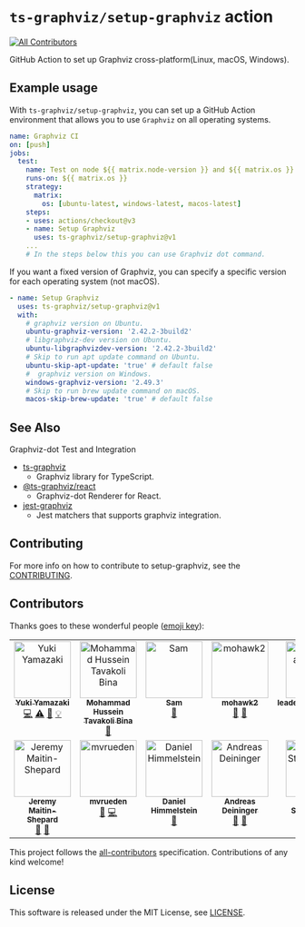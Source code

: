 # `ts-graphviz/setup-graphviz` action
<!-- ALL-CONTRIBUTORS-BADGE:START - Do not remove or modify this section -->
[![All Contributors](https://img.shields.io/badge/all_contributors-14-orange.svg?style=flat-square)](#contributors-)
<!-- ALL-CONTRIBUTORS-BADGE:END -->

GitHub Action to set up Graphviz cross-platform(Linux, macOS, Windows).

## Example usage

With `ts-graphviz/setup-graphviz`, you can set up a GitHub Action environment
that allows you to use `Graphviz` on all operating systems.

```yml
name: Graphviz CI
on: [push]
jobs:
  test:
    name: Test on node ${{ matrix.node-version }} and ${{ matrix.os }}
    runs-on: ${{ matrix.os }}
    strategy:
      matrix:
        os: [ubuntu-latest, windows-latest, macos-latest]
    steps:
    - uses: actions/checkout@v3
    - name: Setup Graphviz
      uses: ts-graphviz/setup-graphviz@v1
    ...
    # In the steps below this you can use Graphviz dot command.
```

If you want a fixed version of Graphviz,
you can specify a specific version for each operating system (not macOS).

```yaml
- name: Setup Graphviz
  uses: ts-graphviz/setup-graphviz@v1
  with:
    # graphviz version on Ubuntu.
    ubuntu-graphviz-version: '2.42.2-3build2'
    # libgraphviz-dev version on Ubuntu.
    ubuntu-libgraphvizdev-version: '2.42.2-3build2'
    # Skip to run apt update command on Ubuntu.
    ubuntu-skip-apt-update: 'true' # default false
    #  graphviz version on Windows.
    windows-graphviz-version: '2.49.3'
    # Skip to run brew update command on macOS.
    macos-skip-brew-update: 'true' # default false
```

## See Also

Graphviz-dot Test and Integration

- [ts-graphviz](https://github.com/ts-graphviz/ts-graphviz)
  - Graphviz library for TypeScript.
- [@ts-graphviz/react](https://github.com/ts-graphviz/react)
  - Graphviz-dot Renderer for React.
- [jest-graphviz](https://github.com/ts-graphviz/jest-graphviz)
  - Jest matchers that supports graphviz integration.

## Contributing

For more info on how to contribute to setup-graphviz, see the [CONTRIBUTING](./CONTRIBUTING.md).

## Contributors

Thanks goes to these wonderful people ([emoji key](https://allcontributors.org/docs/en/emoji-key)):

<!-- ALL-CONTRIBUTORS-LIST:START - Do not remove or modify this section -->
<!-- prettier-ignore-start -->
<!-- markdownlint-disable -->
<table>
  <tbody>
    <tr>
      <td align="center" valign="top" width="14.28%"><a href="http://blog.kamiazya.tech/"><img src="https://avatars0.githubusercontent.com/u/35218186?v=4?s=100" width="100px;" alt="Yuki Yamazaki"/><br /><sub><b>Yuki Yamazaki</b></sub></a><br /><a href="https://github.com/ts-graphviz/setup-graphviz/commits?author=kamiazya" title="Code">💻</a> <a href="https://github.com/ts-graphviz/setup-graphviz/commits?author=kamiazya" title="Tests">⚠️</a> <a href="https://github.com/ts-graphviz/setup-graphviz/commits?author=kamiazya" title="Documentation">📖</a> <a href="#example-kamiazya" title="Examples">💡</a></td>
      <td align="center" valign="top" width="14.28%"><a href="https://github.com/mhtb32"><img src="https://avatars3.githubusercontent.com/u/24754239?v=4?s=100" width="100px;" alt="Mohammad Hussein Tavakoli Bina "/><br /><sub><b>Mohammad Hussein Tavakoli Bina </b></sub></a><br /><a href="#ideas-mhtb32" title="Ideas, Planning, & Feedback">🤔</a></td>
      <td align="center" valign="top" width="14.28%"><a href="https://smcleod.net"><img src="https://avatars.githubusercontent.com/u/862951?v=4?s=100" width="100px;" alt="Sam"/><br /><sub><b>Sam</b></sub></a><br /><a href="#maintenance-sammcj" title="Maintenance">🚧</a></td>
      <td align="center" valign="top" width="14.28%"><a href="https://github.com/mohawk2"><img src="https://avatars.githubusercontent.com/u/7308181?v=4?s=100" width="100px;" alt="mohawk2"/><br /><sub><b>mohawk2</b></sub></a><br /><a href="https://github.com/ts-graphviz/setup-graphviz/issues?q=author%3Amohawk2" title="Bug reports">🐛</a> <a href="#ideas-mohawk2" title="Ideas, Planning, & Feedback">🤔</a></td>
      <td align="center" valign="top" width="14.28%"><a href="https://github.com/leadelngalame1611"><img src="https://avatars.githubusercontent.com/u/39901966?v=4?s=100" width="100px;" alt="leadelngalame1611"/><br /><sub><b>leadelngalame1611</b></sub></a><br /><a href="https://github.com/ts-graphviz/setup-graphviz/issues?q=author%3Aleadelngalame1611" title="Bug reports">🐛</a> <a href="#ideas-leadelngalame1611" title="Ideas, Planning, & Feedback">🤔</a></td>
      <td align="center" valign="top" width="14.28%"><a href="https://github.com/stunney"><img src="https://avatars.githubusercontent.com/u/609012?v=4?s=100" width="100px;" alt="S. Tunney"/><br /><sub><b>S. Tunney</b></sub></a><br /><a href="#ideas-stunney" title="Ideas, Planning, & Feedback">🤔</a></td>
      <td align="center" valign="top" width="14.28%"><a href="https://paul.kishimoto.name"><img src="https://avatars.githubusercontent.com/u/1634164?v=4?s=100" width="100px;" alt="Paul Natsuo Kishimoto"/><br /><sub><b>Paul Natsuo Kishimoto</b></sub></a><br /><a href="https://github.com/ts-graphviz/setup-graphviz/issues?q=author%3Akhaeru" title="Bug reports">🐛</a> <a href="#research-khaeru" title="Research">🔬</a></td>
    </tr>
    <tr>
      <td align="center" valign="top" width="14.28%"><a href="https://github.com/jbms"><img src="https://avatars.githubusercontent.com/u/4211946?v=4?s=100" width="100px;" alt="Jeremy Maitin-Shepard"/><br /><sub><b>Jeremy Maitin-Shepard</b></sub></a><br /><a href="https://github.com/ts-graphviz/setup-graphviz/issues?q=author%3Ajbms" title="Bug reports">🐛</a> <a href="#ideas-jbms" title="Ideas, Planning, & Feedback">🤔</a></td>
      <td align="center" valign="top" width="14.28%"><a href="https://github.com/mvrueden"><img src="https://avatars.githubusercontent.com/u/4202259?v=4?s=100" width="100px;" alt="mvrueden"/><br /><sub><b>mvrueden</b></sub></a><br /><a href="https://github.com/ts-graphviz/setup-graphviz/issues?q=author%3Amvrueden" title="Bug reports">🐛</a> <a href="https://github.com/ts-graphviz/setup-graphviz/commits?author=mvrueden" title="Code">💻</a></td>
      <td align="center" valign="top" width="14.28%"><a href="https://dhimmel.com"><img src="https://avatars.githubusercontent.com/u/1117703?v=4?s=100" width="100px;" alt="Daniel Himmelstein"/><br /><sub><b>Daniel Himmelstein</b></sub></a><br /><a href="#question-dhimmel" title="Answering Questions">💬</a></td>
      <td align="center" valign="top" width="14.28%"><a href="https://github.com/deining"><img src="https://avatars.githubusercontent.com/u/18169566?v=4?s=100" width="100px;" alt="Andreas Deininger"/><br /><sub><b>Andreas Deininger</b></sub></a><br /><a href="https://github.com/ts-graphviz/setup-graphviz/commits?author=deining" title="Documentation">📖</a> <a href="#maintenance-deining" title="Maintenance">🚧</a></td>
      <td align="center" valign="top" width="14.28%"><a href="http://devmonstr.com"><img src="https://avatars.githubusercontent.com/u/17883887?v=4?s=100" width="100px;" alt="Joshua Strohminger"/><br /><sub><b>Joshua Strohminger</b></sub></a><br /><a href="https://github.com/ts-graphviz/setup-graphviz/commits?author=joshstrohminger" title="Code">💻</a> <a href="#maintenance-joshstrohminger" title="Maintenance">🚧</a></td>
      <td align="center" valign="top" width="14.28%"><a href="https://github.com/2bndy5"><img src="https://avatars.githubusercontent.com/u/14963867?v=4?s=100" width="100px;" alt="Brendan"/><br /><sub><b>Brendan</b></sub></a><br /><a href="#maintenance-2bndy5" title="Maintenance">🚧</a></td>
      <td align="center" valign="top" width="14.28%"><a href="https://github.com/glatterf42"><img src="https://avatars.githubusercontent.com/u/83776373?v=4?s=100" width="100px;" alt="Fridolin Glatter"/><br /><sub><b>Fridolin Glatter</b></sub></a><br /><a href="#maintenance-glatterf42" title="Maintenance">🚧</a></td>
    </tr>
  </tbody>
</table>

<!-- markdownlint-restore -->
<!-- prettier-ignore-end -->

<!-- ALL-CONTRIBUTORS-LIST:END -->

This project follows the [all-contributors](https://github.com/all-contributors/all-contributors) specification. Contributions of any kind welcome!

## License

This software is released under the MIT License, see [LICENSE](./LICENSE).
